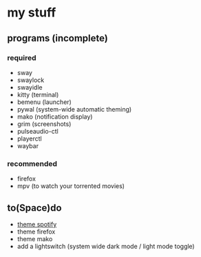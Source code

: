# my stuff

## programs (incomplete)

### required

* sway
* swaylock
* swayidle
* kitty (terminal)
* bemenu (launcher)
* pywal (system-wide automatic theming)
* mako (notification display)
* grim (screenshots)
* pulseaudio-ctl
* playerctl
* waybar

### recommended

* firefox
* mpv (to watch your torrented movies)

## to(Space)do

* [theme spotify](https://github.com/khanhas/spicetify-cli)
* theme firefox
* theme mako
* add a lightswitch (system wide dark mode / light mode toggle)
